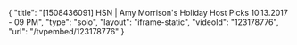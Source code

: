 {
    "title": "[1508436091] HSN | Amy Morrison's Holiday Host Picks 10.13.2017 - 09 PM",
    "type": "solo",
    "layout": "iframe-static",
    "videoId": "123178776",
    "url": "\/tvpembed\/123178776"
}